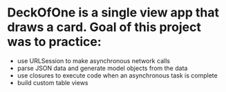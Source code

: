 # DeckOfOne is a single view app that draws a card. Goal of this project was to practice: 
- use URLSession to make asynchronous network calls
- parse JSON data and generate model objects from the data
- use closures to execute code when an asynchronous task is complete
- build custom table views
